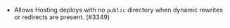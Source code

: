 - Allows Hosting deploys with no `public` directory when dynamic rewrites or redirects are present. (#3349)
